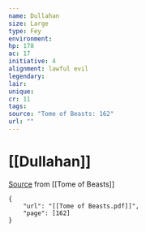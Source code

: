 ```yaml
---
name: Dullahan
size: Large
type: Fey
environment: 
hp: 178
ac: 17
initiative: 4
alignment: lawful evil
legendary: 
lair: 
unique: 
cr: 11
tags: 
source: "Tome of Beasts: 162"
url: ""
---
```

# [[Dullahan]]

[Source](zotero://open-pdf/library/items/ULEQWHJM?page=162) from [[Tome of Beasts]]

```pdf
{
	"url": "[[Tome of Beasts.pdf]]",
	"page": [162]
}
```

